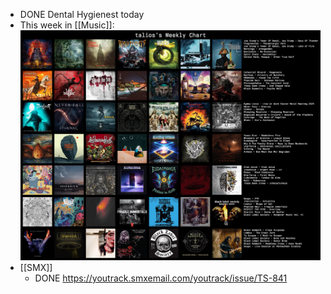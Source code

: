 - DONE Dental Hygienest today
- This week in [[Music]]:
  ![LastFM-2025-07-14.jpg](../assets/LastFM-2025-07-14_1752444203200_0.jpg)
- [[SMX]]
	- DONE https://youtrack.smxemail.com/youtrack/issue/TS-841